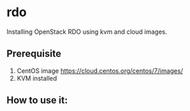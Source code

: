 # rdo
Installing OpenStack RDO using kvm and cloud images.
## Prerequisite
1. CentOS image https://cloud.centos.org/centos/7/images/
2. KVM installed

## How to use it:

